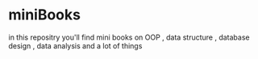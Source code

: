 # miniBooks
in this repositry you'll find mini books on OOP , data structure , database design , data analysis and a lot of things
